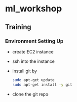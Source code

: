 # ml_workshop

## Training

### Environment Setting Up 

* create EC2 instance
* ssh into the instance
* install git by

    ```bash
    sudo apt-get update
    sudo apt-get install -y git
    ``` 

* clone the git repo
